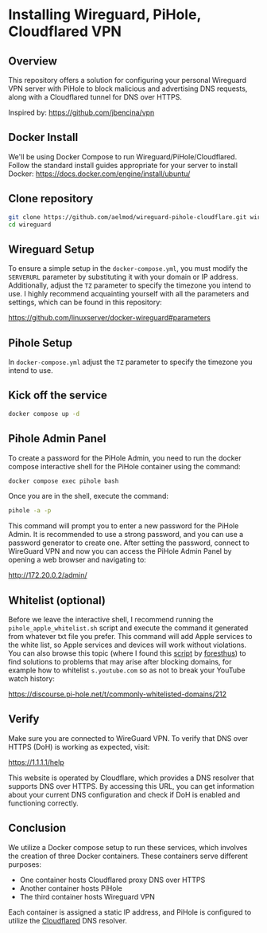 # Installing Wireguard, PiHole, Cloudflared VPN

## Overview
This repository offers a solution for configuring your personal Wireguard VPN server with PiHole to block malicious and advertising DNS requests, along with a Cloudflared tunnel for DNS over HTTPS.

Inspired by: https://github.com/jbencina/vpn

## Docker Install
We'll be using Docker Compose to run Wireguard/PiHole/Cloudflared. 
Follow the standard install guides appropriate for your server to install Docker: 
https://docs.docker.com/engine/install/ubuntu/

## Clone repository
```bash
git clone https://github.com/aelmod/wireguard-pihole-cloudflare.git wireguard
cd wireguard
```

## Wireguard Setup
To ensure a simple setup in the `docker-compose.yml`, you must modify the `SERVERURL` parameter by substituting it with your domain or IP address. Additionally, adjust the `TZ` parameter to specify the timezone you intend to use. 
I highly recommend acquainting yourself with all the parameters and settings, which can be found in this repository:

https://github.com/linuxserver/docker-wireguard#parameters

## Pihole Setup
In `docker-compose.yml` adjust the `TZ` parameter to specify the timezone you intend to use.

## Kick off the service
```bash
docker compose up -d
```

## Pihole Admin Panel
To create a password for the PiHole Admin, you need to run the docker compose interactive shell for the PiHole container using the command: 
```bash
docker compose exec pihole bash
```
Once you are in the shell, execute the command: 
```bash
pihole -a -p
```
This command will prompt you to enter a new password for the PiHole Admin.
It is recommended to use a strong password, and you can use a password generator to create one.
After setting the password, connect to WireGuard VPN and now you can access the PiHole Admin Panel by opening a web browser and navigating to:

http://172.20.0.2/admin/ 

## Whitelist (optional)
Before we leave the interactive shell, I recommend running the `pihole_apple_whitelist.sh` script and execute the command it generated from whatever txt file you prefer.
This command will add Apple services to the white list, so Apple services and devices will work without violations.
You can also browse this topic (where I found this [script] by [foresthus]) to find solutions to problems that may arise after blocking domains, for example how to whitelist `s.youtube.com` so as not to break your YouTube watch history:

https://discourse.pi-hole.net/t/commonly-whitelisted-domains/212

## Verify
Make sure you are connected to WireGuard VPN. To verify that DNS over HTTPS (DoH) is working as expected, visit:

https://1.1.1.1/help

This website is operated by Cloudflare, which provides a DNS resolver that supports DNS over HTTPS. By accessing this URL, you can get information about your current DNS configuration and check if DoH is enabled and functioning correctly.

## Conclusion
We utilize a Docker compose setup to run these services, which involves the creation of three Docker containers.
These containers serve different purposes:

 - One container hosts Cloudflared proxy DNS over HTTPS
 - Another container hosts PiHole
 - The third container hosts Wireguard VPN

Each container is assigned a static IP address, and PiHole is configured to utilize the [Cloudflared] DNS resolver.

[Cloudflared]: <https://github.com/cloudflare/cloudflared>
[script]: <https://discourse.pi-hole.net/t/commonly-whitelisted-domains/212/147>
[foresthus]: <https://discourse.pi-hole.net/u/foresthus>
